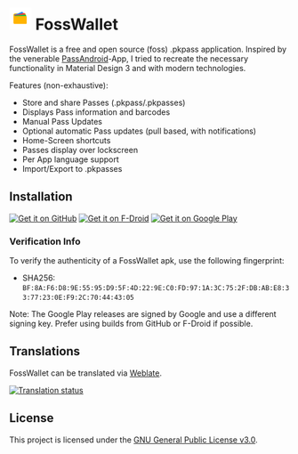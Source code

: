 # <img alt="Logo" src="app/src/main/icon-source.svg" width="40" height="40"/> FossWallet

FossWallet is a free and open source (foss) .pkpass application.
Inspired by the venerable [PassAndroid](https://github.com/ligi/PassAndroid)-App,
I tried to recreate the necessary functionality in Material Design 3 and with modern
technologies.

Features (non-exhaustive):
* Store and share Passes (.pkpass/.pkpasses)
* Displays Pass information and barcodes
* Manual Pass Updates
* Optional automatic Pass updates (pull based, with notifications)
* Home-Screen shortcuts
* Passes display over lockscreen
* Per App language support
* Import/Export to .pkpasses

## Installation

[<img src="https://raw.githubusercontent.com/SeineEloquenz/fosswallet/refs/heads/main/.github/badges/github.png"
alt="Get it on GitHub"
height="80">](https://github.com/SeineEloquenz/fosswallet/releases)
[<img src="https://raw.githubusercontent.com/SeineEloquenz/fosswallet/refs/heads/main/.github/badges/fdroid.png"
alt="Get it on F-Droid"
height="80">](https://f-droid.org/packages/nz.eloque.foss_wallet/)
[<img src="https://raw.githubusercontent.com/SeineEloquenz/fosswallet/refs/heads/main/.github/badges/play.png"
alt="Get it on Google Play"
height="80">](https://play.google.com/store/apps/details?id=nz.eloque.foss_wallet)

### Verification Info
To verify the authenticity of a FossWallet apk, use the following fingerprint:
* SHA256: `BF:8A:F6:D8:9E:55:95:D9:5F:4D:22:9E:C0:FD:97:1A:3C:75:2F:DB:AB:E8:33:77:23:0E:F9:2C:70:44:43:05`

Note: The Google Play releases are signed by Google and use a different signing key.
Prefer using builds from GitHub or F-Droid if possible.

## Translations
FossWallet can be translated via [Weblate](https://hosted.weblate.org/projects/fosswallet/app/).

[![Translation status](https://hosted.weblate.org/widget/fosswallet/app/multi-auto.svg)](https://hosted.weblate.org/engage/fosswallet/)

## License

This project is licensed under the [GNU General Public License v3.0](LICENSE).
